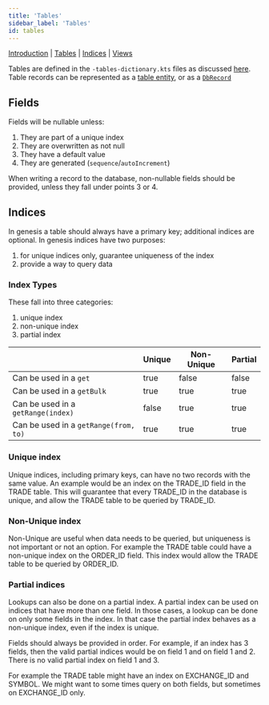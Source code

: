 ```yaml
---
title: 'Tables'
sidebar_label: 'Tables'
id: tables
---
```


[Introduction](/database/data-structures/data-structures/)  | [Tables](/database/data-structures/tables/) |  [Indices](/database/data-structures/indices/) | [Views](/database/data-structures/views/) 

Tables are defined in the `-tables-dictionary.kts` files as discussed [here](/database/fields-tables-views/tables/tables-basics). Table 
records can be represented as a [table entity](/database/data-types/table-entities/), or as a [`DbRecord`](/database/data-types/dbrecord/)

## Fields 

Fields will be nullable unless:
1. They are part of a unique index
2. They are overwritten as not null
3. They have a default value
4. They are generated (`sequence`/`autoIncrement`)

When writing a record to the database, non-nullable fields should be provided, unless they fall under points 3 or 4. 

## Indices

In genesis a table should always have a primary key; additional indices are optional. In genesis indices have two 
purposes: 

1. for unique indices only, guarantee uniqueness of the index
2. provide a way to query data

### Index Types 
These fall into three categories:

1. unique index 
2. non-unique index
3. partial index

|                                       | Unique | Non-Unique | Partial |
|---------------------------------------|--------|------------|---------|
| Can be used in a `get`                | true   | false      | false   |
| Can be used in a `getBulk`            | true   | true       | true    |
| Can be used in a `getRange(index)`    | false  | true       | true    |
| Can be used in a `getRange(from, to)` | true   | true       | true    |

### Unique index 

Unique indices, including primary keys, can have no two records with the same value. An example would be an index on the 
TRADE_ID field in the TRADE table. This will guarantee that every TRADE_ID in the database is unique, and allow the
TRADE table to be queried by TRADE_ID. 

### Non-Unique index

Non-Unique are useful when data needs to be queried, but uniqueness is not important or not an option. For example the 
TRADE table could have a non-unique index on the ORDER_ID field. This index would allow the TRADE table to be queried 
by ORDER_ID.

### Partial indices

Lookups can also be done on a partial index. A partial index can be used on indices that have more than one field. In 
those cases, a lookup can be done on only some fields in the index. In that case the partial index behaves as a 
non-unique index, even if the index is unique.

Fields should always be provided in order. For example, if an index has 3 fields, then the valid partial indices would 
be on field 1 and on field 1 and 2. There is no valid partial index on field 1 and 3. 

For example the TRADE table might have an index on EXCHANGE_ID and SYMBOL. We might want to some times query on both 
fields, but sometimes on EXCHANGE_ID only.

